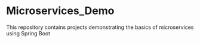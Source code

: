 # Microservices_Demo
This repository contains projects demonstrating the basics of microservices using Spring Boot
